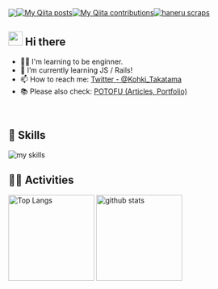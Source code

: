 <!-- プロフィール参考記事 https://qiita.com/mmnn/items/cf465d271171cba8bd51 -->
<!-- Qiita badge https://qiita.com/mikkame/items/f2c60d9caf8a8e38ec50-->
<!-- Zenn badge https://github.com/nikaera/zenn-badge-->

<!-- 1. GitHub usernameを変更 -->
<div align="right" style="display: flex; align-items: center;">
  <img src="https://komarev.com/ghpvc/?username=Kohki-Takatama" />

  <a href="http://qiita.com/kohki_takatama">
    <img src="https://qiita-badge.apiapi.app/s/kohki_takatama/posts.svg" alt="My Qiita posts" />
  </a>

  <a href="http://qiita.com/kohki_takatama">
    <img src="https://qiita-badge.apiapi.app/s/kohki_takatama/contributions.svg" alt="My Qiita contributions" />
  </a>

  <a href="https://zenn.dev/haneru/scraps">
    <img src="https://zenn.badge.nikaera.com/s/haneru/scraps?style=flat" alt="haneru scraps" />
  </a>
</div>




<!-- 2. プロフィールや連絡先を変更 -->
## <img src="https://media.giphy.com/media/hvRJCLFzcasrR4ia7z/giphy.gif" width="28"> Hi there

- 🧑‍💻 I'm learning to be enginner.
- 🌱 I’m currently learning JS / Rails!
- 📫 How to reach me: [Twitter - @Kohki_Takatama](https://x.com/Kohki_Takatama)
- 📚 Please also check: [POTOFU (Articles, Portfolio)](https://potofu.me/kohki-takatama) 
<br>


<!-- 3. 好きな技術スタックに変更 -->
<!-- ライトモート：theme=light, ダークモート：theme=dark -->
<!-- アイコンの選択肢一覧：https://arc.net/l/quote/zizyykfh -->
## 🌱 Skills
<img alt="my skills" src="https://skillicons.dev/icons?theme=dark&perline=7&i=html,css,js,ruby,rails,docker,linux" />
<br>


<!-- 4. GitHub usernameを変更, 2箇所 -->
<!-- ライトモート：theme=light, ダークモート：theme=vue-dark  -->
## 🏃‍♀️ Activities
<div align="left"> 
  <img alt="Top Langs" height="170px" src="https://github-readme-stats.vercel.app/api?username=Kohki-Takatama&count_private=true&theme=vue-dark&layout=compact" />
  <img alt="github stats" height="170px" src="https://github-readme-stats.vercel.app/api/top-langs/?username=Kohki-Takatama&theme=vue-dark&layout=compact" />
</div>


<!--
This repository is a ✨ _special_ ✨ repository because its `README.md` (this file) appears on your GitHub profile.

Here are some ideas to get you started:

- 🔭 I’m currently working on ...
- 🌱 I’m currently learning ...
- 👯 I’m looking to collaborate on ...
- 🤔 I’m looking for help with ...
- 💬 Ask me about ...
- 📫 How to reach me: ...
- 😄 Pronouns: ...
- ⚡ Fun fact: ...
-->

